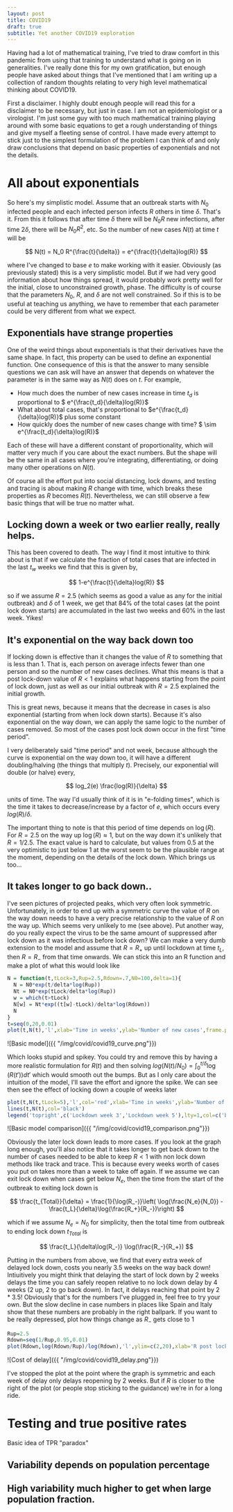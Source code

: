 ```yaml
---
layout: post
title: COVID19
draft: true
subtitle: Yet another COVID19 exploration
---
```


Having had a lot of mathematical training, I've tried to draw comfort in this pandemic from using that training to understand what is going on in generalities.  I've really done this for my own gratification, but enough people have asked about things that I've mentioned that I am writing up a collection of random thoughts relating to very high level mathematical thinking about COVID19.

First a disclaimer.  I highly doubt enough people will read this for a disclaimer to be necessary, but just in case.  I am not an epidemiologist or a virologist.  I'm just some guy with too much mathematical training playing around with some basic equations to get a rough understanding of things and give myself a fleeting sense of control.  I have made every attempt to stick just to the simplest formulation of the problem I can think of and only draw conclusions that depend on basic properties of exponentials and not the details.

# All about exponentials

So here's my simplistic model.  Assume that an outbreak starts with $N_0$ infected people and each infected person infects $R$ others in time $\delta$.  That's it.  From this it follows that after time $\delta$ there will be $N_0R$ new infections, after time $2\delta$, there will be $N_0R^2$, etc.  So the number of new cases $N(t)$ at time $t$ will be

$$
N(t) = N_0 R^{\frac{t}{\delta}} = e^{\frac{t}{\delta}log(R)}
$$

where I've changed to base $e$ to make working with it easier.  Obviously (as previously stated) this is a very simplistic model.  But if we had very good information about how things spread, it would probably work pretty well for the initial, close to unconstrained growth, phase.  The difficulty is of course that the parameters $N_0$, $R$, and $\delta$ are not well constrained.  So if this is to be useful at teaching us anything, we have to remember that each parameter could be very different from what we expect.  

## Exponentials have strange properties

One of the weird things about exponentials is that their derivatives have the same shape.  In fact, this property can be used to define an exponential function.  One consequence of this is that the answer to many sensible questions we can ask will have an answer that depends on whatever the parameter is in the same way as $N(t)$ does on $t$.  For example,
 + How much does the number of new cases increase in time $t_d$ is proportional to $ e^{\frac{t_d}{\delta}log(R)}$
 + What about total cases, that's proportional to $e^{\frac{t_d}{\delta}log(R)}$ plus some constant
 + How quickly does the number of new cases change with time? $ \sim e^{\frac{t_d}{\delta}log(R)}$

Each of these will have a different constant of proportionality, which will matter very much if you care about the exact numbers.  But the shape will be the same in all cases where you're integrating, differentiating, or doing many other operations on $N(t)$.  

Of course all the effort put into social distancing, lock downs, and testing and tracing is about making $R$ change with time, which breaks these properties as $R$ becomes $R(t)$.  Nevertheless, we can still observe a few basic things that will be true no matter what.

## Locking down a week or two earlier really, really helps.  

This has been covered to death.  The way I find it most intuitive to think about is that if we calculate the fraction of total cases that are infected in the last $t_w$ weeks we find that this is given by,

$$
1-e^{\frac{t}{\delta}log(R)}
$$

so if we assume $R=2.5$ (which seems as good a value as any for the initial outbreak) and $\delta$ of 1 week, we get that 84% of the total cases (at the point lock down starts) are accumulated in the last two weeks and 60% in the last week.  Yikes!

## It's exponential on the way back down too

If locking down is effective than it changes the value of $R$ to something that is less than $1$.  That is, each person on average infects fewer than one person and so the number of new cases declines.  What this means is that a post lock-down value of $R<1$ explains what happens starting from the point of lock down, just as well as our initial outbreak with $R=2.5$ explained the initial growth.

This is great news, because it means that the decrease in cases is also exponential (starting from when lock down starts).  Because it's also exponential on the way down, we can apply the same logic to the number of cases removed.  So most of the cases post lock down occur in the first "time period".

I very deliberately said "time period" and not week, because although the curve is exponential on the way down too, it will have a different doubling/halving (the things that multiply $t$).  Precisely, our exponential will double (or halve) every,

$$
log_2(e) \frac{log(R)}{\delta}
$$

units of time.  The way I'd usually think of it is in "e-folding times", which is the time it takes to decrease/increase by a factor of $e$, which occurs every $log(R)/\delta$.  

The important thing to note is that this period of time depends on $\log(R)$.  For $R=2.5$ on the way up $\log(R) \approx 1$, but on the way down it's unlikely that $R=1/2.5$.  The exact value is hard to calculate, but values from $0.5$ at the very optimistic to just below $1$ at the worst seem to be the plausible range at the moment, depending on the details of the lock down.  Which brings us too...

## It takes longer to go back down..

I've seen pictures of projected peaks, which very often look symmetric.  Unfortunately, in order to end up with a symmetric curve the value of $R$ on the way down needs to have a very precise relationship to the value of $R$ on the way up.  Which seems very unlikely to me (see above).  Put another way, do you really expect the virus to be the same amount of suppressed after lock down as it was infectious before lock down?  We can make a very dumb extension to the model and assume that $R=R_+$ up until lockdown at time $t_L$, then $R=R_-$ from that time onwards.  We can stick this into an R function and make a plot of what this would look like

```R
N = function(t,tLock=3,Rup=2.5,Rdown=.7,N0=100,delta=1){
  N = N0*exp(t/delta*log(Rup))
  Nt = N0*exp(tLock/delta*log(Rup))
  w = which(t>tLock)
  N[w] = Nt*exp((t[w]-tLock)/delta*log(Rdown))
  N
}
t=seq(0,20,0.01)
plot(t,N(t),'l',xlab='Time in weeks',ylab='Number of new cases',frame.plot=FALSE)
```
![Basic model]({{ "/img/covid/covid19_curve.png"}})

Which looks stupid and spikey.  You could try and remove this by having a more realistic formulation for $R(t)$ and then solving $log(N(t)/N_0) = \int_0^{t/\delta} \log(R(t')) dt'$ which would smooth out the bumps.  But as I only care about the intuition of the model, I'll save the effort and ignore the spike.  We can see then see the effect of locking down a couple of weeks later

```R
plot(t,N(t,tLock=5),'l',col='red',xlab='Time in weeks',ylab='Number of new cases',frame.plot=FALSE)
lines(t,N(t),col='black')
legend('topright',c('Lockdown week 3','Lockdown week 5'),lty=1,col=c('black','red'),bty='n')
```
![Basic model comparison]({{ "/img/covid/covid19_comparison.png"}})

Obviously the later lock down leads to more cases.  If you look at the graph long enough, you'll also notice that it takes longer to get back down to the number of cases needed to be able to keep $R<1$ with non lock down methods like track and trace.  This is because every weeks worth of cases you put on takes more than a week to take off again.  If we assume we can exit lock down when cases get below $N_e$, then the time from the start of the outbreak to exiting lock down is

$$
\frac{t_{Total}}{\delta} = \frac{1}{\log(R_-)}\left( \log(\frac{N_e}{N_0}) - \frac{t_L}{\delta}\log(\frac{R_+}{R_-})\right)
$$

which if we assume $N_e=N_0$ for simplicity, then the total time from outbreak to ending lock down $t_{Total}$ is

$$
\frac{t_L}{\delta\log(R_-)} \log(\frac{R_-}{R_+})
$$


Putting in the numbers from above, we find that every extra week of delayed lock down, costs you nearly 3.5 weeks on the way back down!  Intiuitively you might think that delaying the start of lock down by 2 weeks delays the time you can safely reopen relative to no lock down delay by 4 weeks (2 up, 2 to go back down).  In fact, it delays reaching that point by $2*3.5$!  Obviously that's for the numbers I've plugged in, feel free to try your own.  But the slow decline in case numbers in places like Spain and Italy show that these numbers are probably in the right ballpark.  If you want to be really depressed, plot how things change as $R_-$ gets close to $1$

```R
Rup=2.5
Rdown=seq(1/Rup,0.95,0.01)
plot(Rdown,log(Rdown/Rup)/log(Rdown),'l',ylim=c(2,20),xlab='R post lock-down',ylab='Weeks lost per weeks delayed')
```
![Cost of delay]({{ "/img/covid/covid19_delay.png"}})

I've stopped the plot at the point where the graph is symmetric and each week of delay only delays reopening by 2 weeks.  But if $R$ is closer to the right of the plot (or people stop sticking to the guidance) we're in for a long ride.

# Testing and true positive rates

Basic idea of TPR "paradox"

## Variability depends on population percentage 
## High variability much higher to get when large population fraction.



